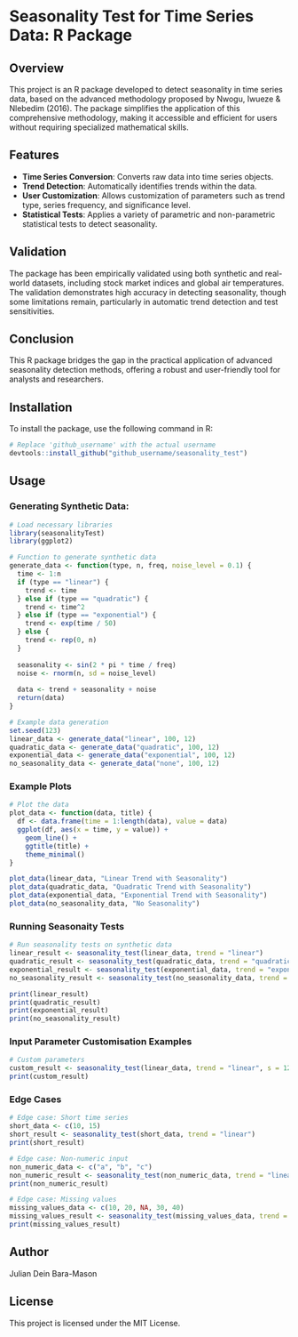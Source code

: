 # Seasonality Test for Time Series Data: R Package

## Overview

This project is an R package developed to detect seasonality in time series data, based on the advanced methodology proposed by Nwogu, Iwueze & Nlebedim (2016). The package simplifies the application of this comprehensive methodology, making it accessible and efficient for users without requiring specialized mathematical skills.

## Features

- **Time Series Conversion**: Converts raw data into time series objects.
- **Trend Detection**: Automatically identifies trends within the data.
- **User Customization**: Allows customization of parameters such as trend type, series frequency, and significance level.
- **Statistical Tests**: Applies a variety of parametric and non-parametric statistical tests to detect seasonality.

## Validation

The package has been empirically validated using both synthetic and real-world datasets, including stock market indices and global air temperatures. The validation demonstrates high accuracy in detecting seasonality, though some limitations remain, particularly in automatic trend detection and test sensitivities.

## Conclusion

This R package bridges the gap in the practical application of advanced seasonality detection methods, offering a robust and user-friendly tool for analysts and researchers.

## Installation

To install the package, use the following command in R:
```R
# Replace 'github_username' with the actual username
devtools::install_github("github_username/seasonality_test")
```

## Usage

### Generating Synthetic Data:
```R
# Load necessary libraries
library(seasonalityTest)
library(ggplot2)

# Function to generate synthetic data
generate_data <- function(type, n, freq, noise_level = 0.1) {
  time <- 1:n
  if (type == "linear") {
    trend <- time
  } else if (type == "quadratic") {
    trend <- time^2
  } else if (type == "exponential") {
    trend <- exp(time / 50)
  } else {
    trend <- rep(0, n)
  }
  
  seasonality <- sin(2 * pi * time / freq)
  noise <- rnorm(n, sd = noise_level)
  
  data <- trend + seasonality + noise
  return(data)
}

# Example data generation
set.seed(123)
linear_data <- generate_data("linear", 100, 12)
quadratic_data <- generate_data("quadratic", 100, 12)
exponential_data <- generate_data("exponential", 100, 12)
no_seasonality_data <- generate_data("none", 100, 12)

```
### Example Plots
```R
# Plot the data
plot_data <- function(data, title) {
  df <- data.frame(time = 1:length(data), value = data)
  ggplot(df, aes(x = time, y = value)) + 
    geom_line() + 
    ggtitle(title) + 
    theme_minimal()
}

plot_data(linear_data, "Linear Trend with Seasonality")
plot_data(quadratic_data, "Quadratic Trend with Seasonality")
plot_data(exponential_data, "Exponential Trend with Seasonality")
plot_data(no_seasonality_data, "No Seasonality")
```

### Running Seasonaity Tests
```R 
# Run seasonality tests on synthetic data
linear_result <- seasonality_test(linear_data, trend = "linear")
quadratic_result <- seasonality_test(quadratic_data, trend = "quadratic")
exponential_result <- seasonality_test(exponential_data, trend = "exponential")
no_seasonality_result <- seasonality_test(no_seasonality_data, trend = "linear")

print(linear_result)
print(quadratic_result)
print(exponential_result)
print(no_seasonality_result)
```

### Input Parameter Customisation Examples
```R
# Custom parameters
custom_result <- seasonality_test(linear_data, trend = "linear", s = 12, confidence_level = 0.1)
print(custom_result)

```

### Edge Cases
```R
# Edge case: Short time series
short_data <- c(10, 15)
short_result <- seasonality_test(short_data, trend = "linear")
print(short_result)

# Edge case: Non-numeric input
non_numeric_data <- c("a", "b", "c")
non_numeric_result <- seasonality_test(non_numeric_data, trend = "linear")
print(non_numeric_result)

# Edge case: Missing values
missing_values_data <- c(10, 20, NA, 30, 40)
missing_values_result <- seasonality_test(missing_values_data, trend = "linear")
print(missing_values_result)

```



## Author

Julian Dein Bara-Mason

## License

This project is licensed under the MIT License.

